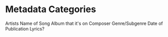 # Metadata Categories
Artists
Name of Song
Album that it's on
Composer
Genre/Subgenre
Date of Publication
Lyrics?
